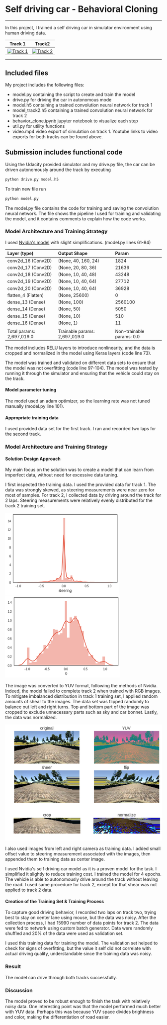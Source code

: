 # **Self driving car - Behavioral Cloning**

---

In this project, I trained a self driving car in simulator environment using human driving data.

| Track 1 | Track2 |
| :----: | :----: |
| [![Track 1](https://img.youtube.com/vi/kmcRsvL4OpE/0.jpg)](http://www.youtube.com/watch?v=kmcRsvL4OpE) | [![Track 2](https://img.youtube.com/vi/fnzufSZ4NU0/0.jpg)](http://www.youtube.com/watch?v=fnzufSZ4NU0)  |

[//]: # (Image References)

[image1]: ./figures/first_track_steer_dist.png "Distribution plot of training set for track 1"
[image2]: ./figures/second_track_steer_dist.png "Distribution plot of training set for track 2"
[image3]: ./figures/three_cams.png "Sample of three cameras"
[image4]: ./figures/preprocessing.png "Sample of preprocessing stages"

---

## Included files

My project includes the following files:
* model.py  containing the script to create and train the model
* drive.py  for driving the car in autonomous mode
* model.h5  containing a trained convolution neural network for track 1
* model_track2.h5   containing a trained convolution neural network for track 2
* behavior_clone.ipynb  jupyter notebook to visualize each step
* util.py   for utility functions
* video.mp4 video export of simulation on track 1. Youtube links to video exports for both tracks can be found above.


## Submission includes functional code
Using the Udacity provided simulator and my drive.py file, the car can be driven autonomously around the track by executing 
```sh
python drive.py model.h5
```
To train new file run
```sh
python model.py
```

The model.py file contains the code for training and saving the convolution neural network. The file shows the pipeline I used for training and validating the model, and it contains comments to explain how the code works.

### Model Architecture and Training Strategy

I used [Nvidia's model](http://devblogs.nvidia.com/parallelforall/deep-learning-self-driving-cars/) with slight simplifications.
(model.py lines 61-84)

| Layer (type)            |     Output Shape       |       Param    |
|:------|:----|:----|
| conv2d_16 (Conv2D)     |      (None, 40, 160, 24)  |     1824   |
| conv2d_17 (Conv2D)        |   (None, 20, 80, 36)    |    21636     |
| conv2d_18 (Conv2D)       |    (None, 10, 40, 48)   |     43248     |
| conv2d_19 (Conv2D)    |      (None, 10, 40, 64)   |     27712     |
| conv2d_20 (Conv2D)       |    (None, 10, 40, 64)  |     36928     |
| flatten_4 (Flatten)     |     (None, 25600)    |         0         |
| dense_13 (Dense)      |       (None, 100)      |        2560100   |
| dense_14 (Dense)       |      (None, 50)       |         5050      |
| dense_15 (Dense)       |      (None, 10)        |        510       |
| dense_16 (Dense)      |       (None, 1)       |          11        |
| | | |
| Total params: 2,697,019.0 | Trainable params: 2,697,019.0  | Non-trainable params: 0.0 |

The model includes RELU layers to introduce nonlinearity, and the data is cropped and normalized in the model using Keras layers (code line 73).

The model was trained and validated on different data sets to ensure that the model was not overfitting (code line 97-104).
The model was tested by running it through the simulator and ensuring that the vehicle could stay on the track.

#### Model parameter tuning

The model used an adam optimizer, so the learning rate was not tuned manually (model.py line 101).

#### Appropriate training data

I used provided data set for the first track. I ran and recorded two laps for the second track.

### Model Architecture and Training Strategy

#### Solution Design Approach

My main focus on the solution was to create a model that can learn from imperfect data, without need for excessive data tuning.

I first inspected the training data. I used the provided data for track 1. The data was strongly skewed, as steering measurements were near zero for most of samples. For track 2, I collected data by driving around the track for 2 laps.
Steering measurements were relatively evenly distributed for the track 2 training set.

![Dist_track1][image1]
![Dist_track2][image2]

The image was converted to YUV format, following the methods of Nvidia. Indeed, the model failed to complete track 2 when trained with RGB images. To mitigate imbalanced distribution in track 1 training set, I applied random amounts of shear to the images. The data set was flipped randomly to balance out left and right turns. Top and bottom part of the image was cropped to exclude
unnecessary parts such as sky and car bonnet. Lastly, the data was normalized.

![Preproc][image4]

I also used images from left and right camera as training data. I added small offset value to steering measurement associated with the images, then appended them to training data as center image.

I used Nvidia's self driving car model as it is a proven model for the task. I simplified it slightly to reduce training cost. I trained the model for 4 epochs.  The vehicle is able to autonomously drive around the track without leaving the road.
I used same procedure for track 2, except for that shear was not applied to track 2 data.

#### Creation of the Training Set & Training Process

To capture good driving behavior, I recorded two laps on track two, trying best to stay on center lane using mouse, but the data was noisy.
After the collection process, I had 15990 number of data points for track 2. The data were fed to network using custom batch generator.
Data were randomly shuffled and 20% of the data were used as validation set.

I used this training data for training the model. The validation set helped to check for signs of overfitting, but the value it self did not correlate with actual driving quality, understandable since the training data was noisy.

### Result
The model can drive through both tracks successfully.

### Discussion
The model proved to be robust enough to finish the task with relatively noisy data. One interesting point was that the model performed much better with YUV data. Perhaps this was because YUV space divides brightness and color, making the differentiation of road easier.